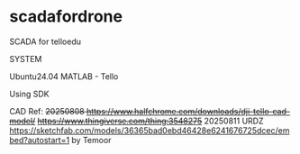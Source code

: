 # scadafordrone
SCADA for telloedu

SYSTEM

Ubuntu24.04 MATLAB - Tello

Using SDK

CAD Ref: ~~20250808 https://www.halfchrome.com/downloads/dji-tello-cad-model/~~
         ~~https://www.thingiverse.com/thing:3548275~~
         20250811 URDZ https://sketchfab.com/models/36365bad0ebd46428e6241676725dcec/embed?autostart=1 by Temoor
